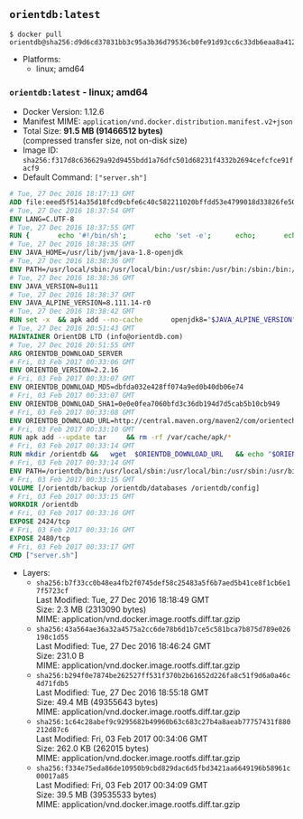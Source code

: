 ## `orientdb:latest`

```console
$ docker pull orientdb@sha256:d9d6cd37831bb3c95a3b36d79536cb0fe91d93cc6c33db6eaa8a412e5a98b3c0
```

-	Platforms:
	-	linux; amd64

### `orientdb:latest` - linux; amd64

-	Docker Version: 1.12.6
-	Manifest MIME: `application/vnd.docker.distribution.manifest.v2+json`
-	Total Size: **91.5 MB (91466512 bytes)**  
	(compressed transfer size, not on-disk size)
-	Image ID: `sha256:f317d8c636629a92d9455bdd1a76dfc501d68231f4332b2694cefcfce91facf9`
-	Default Command: `["server.sh"]`

```dockerfile
# Tue, 27 Dec 2016 18:17:13 GMT
ADD file:eeed5f514a35d18fcd9cbfe6c40c582211020bffdd53e4799018d33826fe5067 in / 
# Tue, 27 Dec 2016 18:37:54 GMT
ENV LANG=C.UTF-8
# Tue, 27 Dec 2016 18:37:55 GMT
RUN { 		echo '#!/bin/sh'; 		echo 'set -e'; 		echo; 		echo 'dirname "$(dirname "$(readlink -f "$(which javac || which java)")")"'; 	} > /usr/local/bin/docker-java-home 	&& chmod +x /usr/local/bin/docker-java-home
# Tue, 27 Dec 2016 18:38:35 GMT
ENV JAVA_HOME=/usr/lib/jvm/java-1.8-openjdk
# Tue, 27 Dec 2016 18:38:36 GMT
ENV PATH=/usr/local/sbin:/usr/local/bin:/usr/sbin:/usr/bin:/sbin:/bin:/usr/lib/jvm/java-1.8-openjdk/jre/bin:/usr/lib/jvm/java-1.8-openjdk/bin
# Tue, 27 Dec 2016 18:38:36 GMT
ENV JAVA_VERSION=8u111
# Tue, 27 Dec 2016 18:38:37 GMT
ENV JAVA_ALPINE_VERSION=8.111.14-r0
# Tue, 27 Dec 2016 18:38:42 GMT
RUN set -x 	&& apk add --no-cache 		openjdk8="$JAVA_ALPINE_VERSION" 	&& [ "$JAVA_HOME" = "$(docker-java-home)" ]
# Tue, 27 Dec 2016 20:51:43 GMT
MAINTAINER OrientDB LTD (info@orientdb.com)
# Tue, 27 Dec 2016 20:51:55 GMT
ARG ORIENTDB_DOWNLOAD_SERVER
# Fri, 03 Feb 2017 00:33:06 GMT
ENV ORIENTDB_VERSION=2.2.16
# Fri, 03 Feb 2017 00:33:07 GMT
ENV ORIENTDB_DOWNLOAD_MD5=dbfda032e428ff074a9ed0b40db06e74
# Fri, 03 Feb 2017 00:33:07 GMT
ENV ORIENTDB_DOWNLOAD_SHA1=0e0e0fea7060bfd3c36db194d7d5cab5b10cb949
# Fri, 03 Feb 2017 00:33:08 GMT
ENV ORIENTDB_DOWNLOAD_URL=http://central.maven.org/maven2/com/orientechnologies/orientdb-community/2.2.16/orientdb-community-2.2.16.tar.gz
# Fri, 03 Feb 2017 00:33:10 GMT
RUN apk add --update tar     && rm -rf /var/cache/apk/*
# Fri, 03 Feb 2017 00:33:14 GMT
RUN mkdir /orientdb &&   wget  $ORIENTDB_DOWNLOAD_URL   && echo "$ORIENTDB_DOWNLOAD_MD5 *orientdb-community-$ORIENTDB_VERSION.tar.gz" | md5sum -c -   && echo "$ORIENTDB_DOWNLOAD_SHA1 *orientdb-community-$ORIENTDB_VERSION.tar.gz" | sha1sum -c -   && tar -xvzf orientdb-community-$ORIENTDB_VERSION.tar.gz -C /orientdb --strip-components=1   && rm orientdb-community-$ORIENTDB_VERSION.tar.gz   && rm -rf /orientdb/databases/*
# Fri, 03 Feb 2017 00:33:14 GMT
ENV PATH=/orientdb/bin:/usr/local/sbin:/usr/local/bin:/usr/sbin:/usr/bin:/sbin:/bin:/usr/lib/jvm/java-1.8-openjdk/jre/bin:/usr/lib/jvm/java-1.8-openjdk/bin
# Fri, 03 Feb 2017 00:33:15 GMT
VOLUME [/orientdb/backup /orientdb/databases /orientdb/config]
# Fri, 03 Feb 2017 00:33:15 GMT
WORKDIR /orientdb
# Fri, 03 Feb 2017 00:33:16 GMT
EXPOSE 2424/tcp
# Fri, 03 Feb 2017 00:33:16 GMT
EXPOSE 2480/tcp
# Fri, 03 Feb 2017 00:33:17 GMT
CMD ["server.sh"]
```

-	Layers:
	-	`sha256:b7f33cc0b48ea4fb2f0745def58c25483a5f6b7aed5b41ce8f1cb6e17f5723cf`  
		Last Modified: Tue, 27 Dec 2016 18:18:49 GMT  
		Size: 2.3 MB (2313090 bytes)  
		MIME: application/vnd.docker.image.rootfs.diff.tar.gzip
	-	`sha256:43a564ae36a32a4575a2cc6de78b6d1b7ce5c581bca7b875d789e026198c1d55`  
		Last Modified: Tue, 27 Dec 2016 18:46:24 GMT  
		Size: 231.0 B  
		MIME: application/vnd.docker.image.rootfs.diff.tar.gzip
	-	`sha256:b294f0e7874be262527ff531f370b2b61652d226fa8c51f9d6a0a46c4d71fdb5`  
		Last Modified: Tue, 27 Dec 2016 18:55:18 GMT  
		Size: 49.4 MB (49355643 bytes)  
		MIME: application/vnd.docker.image.rootfs.diff.tar.gzip
	-	`sha256:1c64c28abef9c9295682b49960b63c683c27b4a8aeab77757431f880212d87c6`  
		Last Modified: Fri, 03 Feb 2017 00:34:06 GMT  
		Size: 262.0 KB (262015 bytes)  
		MIME: application/vnd.docker.image.rootfs.diff.tar.gzip
	-	`sha256:f334e75eda86de10950b9cbd829dac6d5fbd3421aa6649196b58961c00017a85`  
		Last Modified: Fri, 03 Feb 2017 00:34:09 GMT  
		Size: 39.5 MB (39535533 bytes)  
		MIME: application/vnd.docker.image.rootfs.diff.tar.gzip
